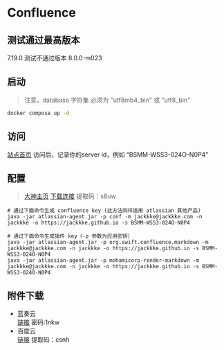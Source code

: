 # Confluence

## 测试通过最高版本
7.19.0
测试不通过版本 8.0.0-m023

## 启动

> 注意，database 字符集 必须为 "utf8mb4_bin" 或 "utf8_bin"  
```cmd
docker compose up -d
```

## 访问
[站点首页](http://localhost:18090)
访问后，记录你的server id，例如 “BSMM-WSS3-024O-N0P4”

## 配置
> [大神主页](https://zhile.io/2018/12/20/atlassian-license-crack.html)
> [下载连接](https://pan.baidu.com/s/1-hdPFmIEb7yD5S9M7nXMGg) 提取码：s8uw
```shell
# 通过下面命令生成 confluence key (此方法同样适用 atlassian 其他产品)
java -jar atlassian-agent.jar -p conf -m jackkke@jackkke.com -n jackkke -o https://jackkke.github.io -s BSMM-WSS3-024O-N0P4

# 通过下面命令生成插件 key（-p 参数为应用密钥）
java -jar atlassian-agent.jar -p org.swift.confluence.markdown -m jackkke@jackkke.com -n jackkke -o https://jackkke.github.io -s BSMM-WSS3-024O-N0P4
java -jar atlassian-agent.jar -p mohamicorp-render-markdown -m jackkke@jackkke.com -n jackkke -o https://jackkke.github.io -s BSMM-WSS3-024O-N0P4

```

## 附件下载
* 蓝奏云  
[链接](https://jackkke.lanzouv.com/b03p772sd) 密码:1nkw  
* 百度云  
[链接](https://pan.baidu.com/s/1PbiHbIvlmxSsMdOXyceNQQ) 提取码：csnh

